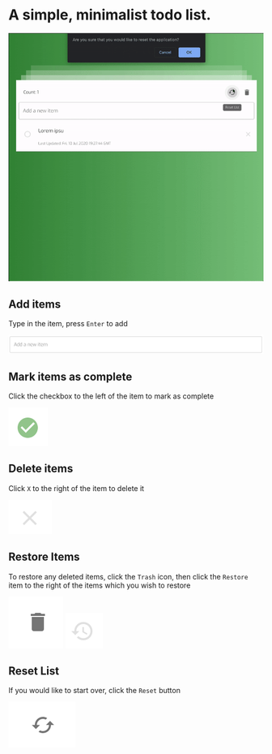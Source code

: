 # A simple, minimalist todo list.

![Overview Video](./assets/full_video.gif)

## Add items

Type in the item, press `Enter` to add

![add item](./assets/add.png)

## Mark items as complete

Click the checkbox to the left of the item to mark as complete

![mark as complete](./assets/mark_complete.png)

## Delete items

Click `X` to the right of the item to delete it

![delete item](./assets/delete.png)

## Restore Items

To restore any deleted items, click the `Trash` icon, then click the `Restore` item to the right of the items which you wish to restore

![trash](./assets/trash.png) ![restore item](./assets/restore.png)

## Reset List

If you would like to start over, click the `Reset` button

![reset list](./assets/reset.png)
